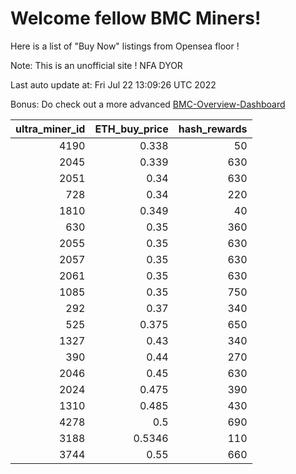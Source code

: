 # Welcome fellow BMC Miners!
Here is a list of "Buy Now" listings from Opensea floor !

Note: This is an unofficial site ! NFA DYOR

Last auto update at: Fri Jul 22 13:09:26 UTC 2022

Bonus: Do check out a more advanced [BMC-Overview-Dashboard](https://dune.com/defifunk/BMC-Overview-Dashboard)


|   ultra_miner_id |   ETH_buy_price |   hash_rewards |
|-----------------:|----------------:|---------------:|
|             4190 |          0.338  |             50 |
|             2045 |          0.339  |            630 |
|             2051 |          0.34   |            630 |
|              728 |          0.34   |            220 |
|             1810 |          0.349  |             40 |
|              630 |          0.35   |            360 |
|             2055 |          0.35   |            630 |
|             2057 |          0.35   |            630 |
|             2061 |          0.35   |            630 |
|             1085 |          0.35   |            750 |
|              292 |          0.37   |            340 |
|              525 |          0.375  |            650 |
|             1327 |          0.43   |            340 |
|              390 |          0.44   |            270 |
|             2046 |          0.45   |            630 |
|             2024 |          0.475  |            390 |
|             1310 |          0.485  |            430 |
|             4278 |          0.5    |            690 |
|             3188 |          0.5346 |            110 |
|             3744 |          0.55   |            660 |